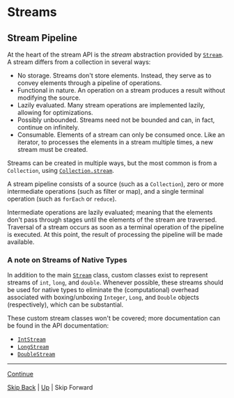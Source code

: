 # Streams

## Stream Pipeline

At the heart of the stream API is the *stream* abstraction provided by
[`Stream`](https://docs.oracle.com/javase/8/docs/api/java/util/stream/Stream.html).
A stream differs from a collection in several ways:

* No storage. Streams don't store elements. Instead, they serve as to convey
  elements through a pipeline of operations.
* Functional in nature. An operation on a stream produces a result without
  modifying the source.
* Lazily evaluated. Many stream operations are implemented lazily, allowing for
  optimizations.
* Possibly unbounded. Streams need not be bounded and can, in fact, continue on
  infinitely.
* Consumable. Elements of a stream can only be consumed once. Like an iterator,
  to processes the elements in a stream multiple times, a new stream must be
  created.

Streams can be created in multiple ways, but the most common is from a
`Collection`, using
[`Collection.stream`](https://docs.oracle.com/javase/8/docs/api/java/util/Collection.html#stream--).

A stream pipeline consists of a source (such as a `Collection`), zero or more
intermediate operations (such as filter or map), and a single terminal operation
(such as `forEach` or `reduce`).

Intermediate operations are lazily evaluated; meaning that the elements don't
pass through stages until the elements of the stream are traversed. Traversal of
a stream occurs as soon as a terminal operation of the pipeline is executed. At
this point, the result of processing the pipeline will be made available.

### A note on Streams of Native Types

In addition to the main
[`Stream`](https://docs.oracle.com/javase/8/docs/api/java/util/stream/Stream.html)
class, custom classes exist to represent streams of `int`, `long`, and `double`.
Whenever possible, these streams should be used for native types to eliminate
the (computational) overhead associated with boxing/unboxing `Integer`, `Long`,
and `Double` objects (respectively), which can be substantial.

These custom stream classes won't be covered; more documentation can be found in
the API documentation:

* [`IntStream`](https://docs.oracle.com/javase/8/docs/api/java/util/stream/IntStream.html)
* [`LongStream`](https://docs.oracle.com/javase/8/docs/api/java/util/stream/LongStream.html)
* [`DoubleStream`](https://docs.oracle.com/javase/8/docs/api/java/util/stream/DoubleStream.html)

---

[Continue](terminating.md)

[Skip Back](../optional/start.md) | [Up](../start.md) | Skip Forward
